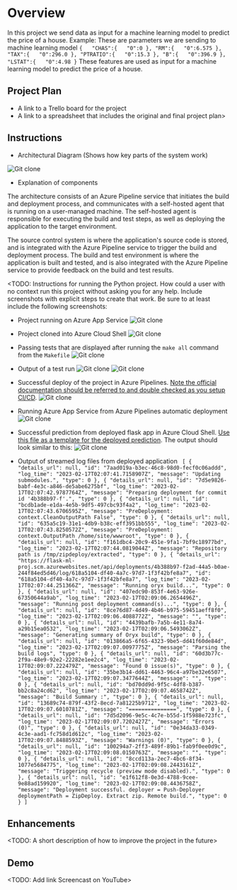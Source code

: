 # Overview

In this project we send data as input for a machine learning model to predict the price of a house.
Example:
These are parameters we are sending to machine learning model 
`{  
   "CHAS":{  
      "0":0
   },
   "RM":{  
      "0":6.575
   },
   "TAX":{  
      "0":296.0
   },
   "PTRATIO":{  
      "0":15.3
   },
   "B":{  
      "0":396.9
   },
   "LSTAT":{  
      "0":4.98
   }`
These features are used as input for a machine learning model to predict the price of a house.


## Project Plan

* A link to a Trello board for the project
* A link to a spreadsheet that includes the original and final project plan>

## Instructions

* Architectural Diagram (Shows how key parts of the system work)
 
![Git clone](./sc/arch.png)
* Explanation of components


The architecture consists of an Azure Pipeline service that initiates the build and deployment process, and communicates with a self-hosted agent that is running on a user-managed machine. The self-hosted agent is responsible for executing the build and test steps, as well as deploying the application to the target environment.

The source control system is where the application's source code is stored, and is integrated with the Azure Pipeline service to trigger the build and deployment process. The build and test environment is where the application is built and tested, and is also integrated with the Azure Pipeline service to provide feedback on the build and test results.


<TODO:  Instructions for running the Python project.  How could a user with no context run this project without asking you for any help.  Include screenshots with explicit steps to create that work. Be sure to at least include the following screenshots:

* Project running on Azure App Service
![Git clone](./sc/project-running.png)

* Project cloned into Azure Cloud Shell
![Git clone](./sc/gitclone.png)

* Passing tests that are displayed after running the `make all` command from the `Makefile`
![Git clone](./sc/makeall.png)

* Output of a test run
![Git clone](./sc/githubtestpass.png)
![Git clone](./sc/batch-readme.png)

* Successful deploy of the project in Azure Pipelines.  [Note the official documentation should be referred to and double checked as you setup CI/CD](https://docs.microsoft.com/en-us/azure/devops/pipelines/ecosystems/python-webapp?view=azure-devops).
![Git clone](./sc/build-job.png)

* Running Azure App Service from Azure Pipelines automatic deployment
![Git clone](./sc/running-az-pipeservice.png)

* Successful prediction from deployed flask app in Azure Cloud Shell.  [Use this file as a template for the deployed prediction](https://github.com/udacity/nd082-Azure-Cloud-DevOps-Starter-Code/blob/master/C2-AgileDevelopmentwithAzure/project/starter_files/flask-sklearn/make_predict_azure_app.sh).
The output should look similar to this:
![Git clone](./sc/predection.png)

* Output of streamed log files from deployed application
`
[
  {
    "details_url": null,
    "id": "7aad019a-b3ec-46c8-98d0-fecf0c06addd",
    "log_time": "2023-02-17T02:07:41.7158907Z",
    "message": "Updating submodules.",
    "type": 0
  },
  {
    "details_url": null,
    "id": "7d5e9826-babf-4e3c-a846-de5abe6275bf",
    "log_time": "2023-02-17T02:07:42.9787764Z",
    "message": "Preparing deployment for commit id '4b388b97-f'.",
    "type": 0
  },
  {
    "details_url": null,
    "id": "bcdb1ade-e1da-4e5b-9df5-497cbc93f4a2",
    "log_time": "2023-02-17T02:07:43.6706595Z",
    "message": "PreDeployment: context.CleanOutputPath False",
    "type": 0
  },
  {
    "details_url": null,
    "id": "635a5c19-31e1-4db9-b38c-eff3951bb555",
    "log_time": "2023-02-17T02:07:43.8250572Z",
    "message": "PreDeployment: context.OutputPath /home/site/wwwroot",
    "type": 0
  },
  {
    "details_url": null,
    "id": "f161dbc4-20c9-451e-9fa1-7bf9c18977bd",
    "log_time": "2023-02-17T02:07:44.0819044Z",
    "message": "Repository path is /tmp/zipdeploy/extracted",
    "type": 0
  },
  {
    "details_url": "https://flask-ml-proj.scm.azurewebsites.net/api/deployments/4b388b97-f2ad-44a5-b0ae-244f84ed5d46/log/618a5104-df40-4a7c-97d7-1f3f42bfe8a7",
    "id": "618a5104-df40-4a7c-97d7-1f3f42bfe8a7",
    "log_time": "2023-02-17T02:07:44.251366Z",
    "message": "Running oryx build...",
    "type": 0
  },
  {
    "details_url": null,
    "id": "407edc90-853f-4e63-926e-67350644a9ab",
    "log_time": "2023-02-17T02:09:06.2654496Z",
    "message": "Running post deployment command(s)...",
    "type": 0
  },
  {
    "details_url": null,
    "id": "8ce76d87-4d49-4b46-b975-59451aeff8f0",
    "log_time": "2023-02-17T02:09:06.4088772Z",
    "message": "",
    "type": 0
  },
  {
    "details_url": null,
    "id": "4439bafb-7a5b-4e11-8a74-a29b15ea0532",
    "log_time": "2023-02-17T02:09:06.5493062Z",
    "message": "Generating summary of Oryx build",
    "type": 0
  },
  {
    "details_url": null,
    "id": "013866a5-6f65-4323-9be5-dd41f60de84d",
    "log_time": "2023-02-17T02:09:07.0097775Z",
    "message": "Parsing the build logs",
    "type": 0
  },
  {
    "details_url": null,
    "id": "60d3b77c-2f9a-48e9-92e2-22282e1ee2c4",
    "log_time": "2023-02-17T02:09:07.222479Z",
    "message": "Found 0 issue(s)",
    "type": 0
  },
  {
    "details_url": null,
    "id": "35be3b14-dd61-4463-96c4-a97be32e6507",
    "log_time": "2023-02-17T02:09:07.3477644Z",
    "message": "",
    "type": 0
  },
  {
    "details_url": null,
    "id": "bd70dd9d-9f5c-4df8-b387-bb2c8a24cd62",
    "log_time": "2023-02-17T02:09:07.4658742Z",
    "message": "Build Summary :",
    "type": 0
  },
  {
    "details_url": null,
    "id": "13689c74-879f-43f2-8ecd-7a81225b9712",
    "log_time": "2023-02-17T02:09:07.6010781Z",
    "message": "===============",
    "type": 0
  },
  {
    "details_url": null,
    "id": "7d5d2096-9e5c-4c7e-b55d-1f5988e723fc",
    "log_time": "2023-02-17T02:09:07.7202427Z",
    "message": "Errors (0)",
    "type": 0
  },
  {
    "details_url": null,
    "id": "0e34da33-0349-4c3e-aad1-fc758d1d612c",
    "log_time": "2023-02-17T02:09:07.8488593Z",
    "message": "Warnings (0)",
    "type": 0
  },
  {
    "details_url": null,
    "id": "100294a7-2ff3-489f-89b1-fab9f0ee0d9c",
    "log_time": "2023-02-17T02:09:08.0150763Z",
    "message": "",
    "type": 0
  },
  {
    "details_url": null,
    "id": "8ccd113a-2ec7-4bc6-8f34-1077e5684775",
    "log_time": "2023-02-17T02:09:08.2443161Z",
    "message": "Triggering recycle (preview mode disabled).",
    "type": 0
  },
  {
    "details_url": null,
    "id": "e1f612f8-0e3d-4788-9cee-9e88ad159920",
    "log_time": "2023-02-17T02:09:08.4436758Z",
    "message": "Deployment successful. deployer = Push-Deployer deploymentPath = ZipDeploy. Extract zip. Remote build.",
    "type": 0
  }
]`

## Enhancements

<TODO: A short description of how to improve the project in the future>

## Demo 

<TODO: Add link Screencast on YouTube>

